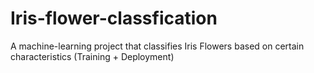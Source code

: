 # Iris-flower-classfication
A machine-learning project that classifies Iris Flowers based on certain characteristics (Training + Deployment)
